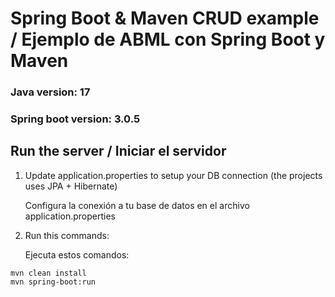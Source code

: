# Spring Boot & Maven CRUD example / Ejemplo de ABML con Spring Boot y Maven

### Java version: 17
### Spring boot version: 3.0.5

## Run the server / Iniciar el servidor

1.  Update application.properties to setup your DB connection (the projects uses JPA + Hibernate)

    Configura la conexión a tu base de datos en el archivo application.properties

2.  Run this commands:

    Ejecuta estos comandos:

```
mvn clean install
mvn spring-boot:run
```